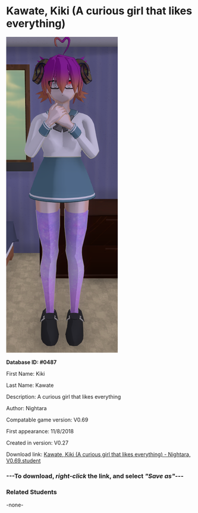 # Kawate, Kiki (A curious girl that likes everything)

<img src="../../Files/Images/Kawate, Kiki (A curious girl that likes everything).png" title="Kawate, Kiki (A curious girl that likes everything) - Nightara, V0.69">

**Database ID: #0487**

First Name: Kiki

Last Name: Kawate

Description: A curious girl that likes everything

Author: Nightara

Compatable game version: V0.69

First appearance: 11/8/2018

Created in version: V0.27

Download link: <a href="https://raw.githubusercontent.com/Arbiter1223/Daigaku-Gurashi-Custom-Students/master/Files/Student%20Files/Kawate%2C%20Kiki%20(A%20curious%20girl%20that%20likes%20everything)%20-%20Nightara%2C%20V0.69.student">Kawate, Kiki (A curious girl that likes everything) - Nightara, V0.69.student</a>

### ---**To download, _right-click_ the link, and select _"Save as"_**---

### Related Students

-none-
